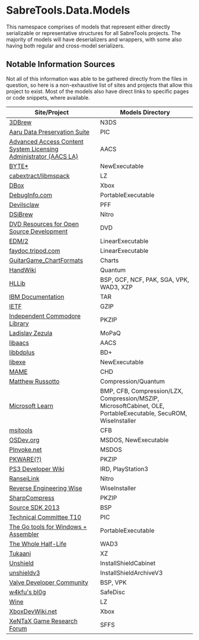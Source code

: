 # SabreTools.Data.Models

This namespace comprises of models that represent either directly serializable or representative structures for all SabreTools projects. The majority of models will have deserializers and wrappers, with some also having both regular and cross-model serializers.

## Notable Information Sources

Not all of this information was able to be gathered directly from the files in question, so here is a non-exhaustive list of sites and projects that allow this project to exist. Most of the models also have direct links to specific pages or code snippets, where available.

| Site/Project | Models Directory |
| --- | --- |
| [3DBrew](https://www.3dbrew.org/wiki/Main_Page) | N3DS |
| [Aaru Data Preservation Suite](https://github.com/aaru-dps) | PIC |
| [Advanced Access Content System Licensing Administrator (AACS LA)](https://aacsla.com/) | AACS |
| [BYTE*](https://web.archive.org/web/20240703222951/https://bytepointer.com/index.htm) | NewExecutable |
| [cabextract/libmspack](https://www.cabextract.org.uk/) | LZ |
| [DBox](https://dbox.tools/) | Xbox |
| [DebugInfo.com](https://www.debuginfo.com/index.html) | PortableExecutable |
| [Devilsclaw](https://devilsclaws.net/) | PFF |
| [DSiBrew](https://dsibrew.org/wiki/Main_Page) | Nitro |
| [DVD Resources for Open Source Development](https://dvd.sourceforge.net/) | DVD |
| [EDM/2](https://www.edm2.com/index.php/Main_Page) | LinearExecutable |
| [faydoc.tripod.com](https://faydoc.tripod.com/formats/) | LinearExecutable |
| [GuitarGame_ChartFormats](https://github.com/TheNathannator/GuitarGame_ChartFormats/) | Charts |
| [HandWiki](https://handwiki.org/wiki/Start) | Quantum |
| [HLLib](https://github.com/RavuAlHemio/hllib/) | BSP, GCF, NCF, PAK, SGA, VPK, WAD3, XZP |
| [IBM Documentation](https://www.ibm.com/docs/en) | TAR |
| [IETF](https://www.ietf.org/) | GZIP |
| [Independent Commodore Library](https://petlibrary.tripod.com/) | PKZIP |
| [Ladislav Zezula](http://zezula.net/en/tools/main.html) | MoPaQ |
| [libaacs](https://code.videolan.org/videolan/libaacs/) | AACS |
| [libbdplus](https://github.com/mwgoldsmith/bdplus) | BD+ |
| [libexe](https://github.com/libyal/libexe/) | NewExecutable |
| [MAME](https://github.com/mamedev/mame/) | CHD |
| [Matthew Russotto](http://www.russotto.net/quantumcomp.html) | Compression/Quantum |
| [Microsoft Learn](https://learn.microsoft.com/en-us/) | BMP, CFB, Compression/LZX, Compression/MSZIP, MicrosoftCabinet, OLE, PortableExecutable, SecuROM, WiseInstaller |
| [msitools](https://github.com/GNOME/msitools/) | CFB |
| [OSDev.org](https://wiki.osdev.org/Expanded_Main_Page) | MSDOS, NewExecutable |
| [PInvoke.net](http://www.pinvoke.net/index.aspx) | MSDOS |
| [PKWARE(?)](https://pkware.cachefly.net/webdocs/casestudies/APPNOTE.TXT) | PKZIP |
| [PS3 Developer Wiki](https://www.psdevwiki.com/ps3/) | IRD, PlayStation3 |
| [RanseiLink](https://github.com/Deijin27/RanseiLink) | Nitro |
| [Reverse Engineering Wise](https://codeberg.org/CYBERDEV/REWise) | WiseInstaller |
| [SharpCompress](https://github.com/adamhathcock/sharpcompress) | PKZIP |
| [Source SDK 2013](https://github.com/ValveSoftware/source-sdk-2013) | BSP |
| [Technical Committee T10](https://www.t10.org/) | PIC |
| [The Go tools for Windows + Assembler](https://www.godevtool.com/) | PortableExecutable |
| [The Whole Half-Life](https://twhl.info/wiki/page/Specification:_WAD3) | WAD3 |
| [Tukaani](https://tukaani.org/xz/format.html) | XZ |
| [Unshield](https://github.com/twogood/unshield) | InstallShieldCabinet |
| [unshieldv3](https://github.com/wfr/unshieldv3) | InstallShieldArchiveV3 |
| [Valve Developer Community](https://developer.valvesoftware.com/wiki/Main_Page) | BSP, VPK |
| [w4kfu's bl0g](https://web.archive.org/web/20250206143756/http://blog.w4kfu.com/) | SafeDisc |
| [Wine](https://github.com/wine-mirror/wine/) | LZ |
| [XboxDevWiki.net](https://xboxdevwiki.net/Main_Page) | Xbox |
| [XeNTaX Game Research Forum](http://web.archive.org/web/20231031162306/https://forum.xentax.com/) | SFFS |
